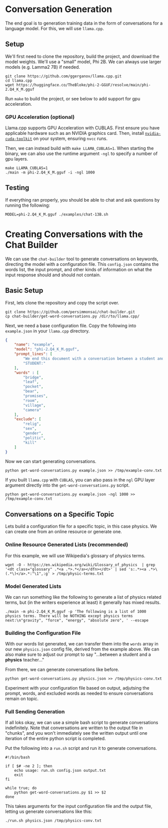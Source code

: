 # Conversation Generation
The end goal is to generation training data in the form of conversations for a language model. For this, we will use `llama.cpp`.

## Setup
We'll first need to clone the repository, build the project, and download the model weights. We'll use a "small" model, Phi 2B. We can always use larger models (e.g. Lamma2 7B) if needed.

```console
git clone https://github.com/ggerganov/llama.cpp.git
cd llama.cpp
wget https://huggingface.co/TheBloke/phi-2-GGUF/resolve/main/phi-2.Q4_K_M.gguf
```

Run `make` to build the project, or see below to add support for gpu acceleration.

### GPU Acceleration (optional)
Llama.cpp supports GPU Acceleration with CUBLAS. First ensure you have applicable hardware such as an NVIDIA graphics card. Then, install [`nvidia-cuda-toolkit`](https://developer.nvidia.com/cuda-downloads) on your system, ensuring `nvcc` runs.

Then, we can instead build with `make LLAMA_CUBLAS=1`. When starting the binary, we can also use the runtime argument `-ngl` to specify a number of gpu layers.

```
make LLAMA_CUBLAS=1
./main -m phi-2.Q4_K_M.gguf -i -ngl 1000
```

## Testing
If everything ran properly, you should be able to chat and ask questions by running the following:

```console
MODEL=phi-2.Q4_K_M.gguf ./examples/chat-13B.sh
```

# Creating Conversations with the Chat Builder
We can use the `chat-builder` tool to generate conversations on keywords, directing the model with a configuration file. This `config.json` contains the words list, the input prompt, and other kinds of information on what the input response should and should not contain.

## Basic Setup
First, lets clone the repository and copy the script over.

```console
git clone https://github.com/persimmonsai/chat-builder.git
cp chat-builder/get-word-conversations.py /dir/to/llama.cpp/
```

Next, we need a base configuration file. Copy the following into `example.json` in your `llama.cpp` directory.

```json
{
	"name": "example",
	"model": "phi-2.Q4_K_M.gguf",
	"prompt_lines": [
		"We end this document with a conversation between a student and a teacher, where the teacher conveys the meaning of \"{word}\"",
		"STUDENT:"
	],
	"words" : [
		"bridge",
		"leaf",
		"pocket",
		"bear",
		"promises",
		"room",
		"village",
		"camera"
	],
	"exclude": [
		"relig",
		"sex",
		"gender",
		"politic",
		"kill"
	]
}
```

Now we can start generating conversations.

```console
python get-word-conversations.py example.json >> /tmp/example-conv.txt
```

If you built `llama.cpp` with `CUBLAS`, you can also pass in the `ngl` GPU layer argument directly into the `get-word-conversations.py` script.

```console
python get-word-conversations.py example.json -ngl 1000 >> /tmp/example-conv.txt
```

## Conversations on a Specific Topic
Lets build a configuration file for a specific topic, in this case physics. We can create one from an online resource or generate one.

### Online Resource Generated Lists (recommended)
For this example, we will use Wikipedia's glossary of physics terms.

```console
wget -O - https://en.wikipedia.org/wiki/Glossary_of_physics  | grep '<dt class="glossary" .*<a .*>.*</a></dfn></dt>' | sed 's:.*><a .*>\(.*\)</a>.*:"\1",:g' > /tmp/physic-terms.txt
```

### Model Generated Lists
We can run something like the following to generate a list of physics related terms, but (in the writers experience at least) it generally has mixed results.

```console
./main -m phi-2.Q4_K_M.gguf -p 'The following is a list of 1000 physics terms. There will be NOTHING except physics terms next:\n"gravity", "force", "energy", "absolute zero", ' --escape
```

### Building the Configuration File
With our words list generated, we can transfer them into the `words` array in our new `physics.json` config file, derived from the example above. We can also make sure to adjust our prompt to say "...between a student and a **physics** teacher..."

From there, we can generate conversations like before.

```console
python get-word-conversations.py physics.json >> /tmp/physics-conv.txt
```

Experiment with your configuration file based on output, adjutsing the prompt, words, and excluded words as needed to ensure conversations remain on topic.

### Full Sending Generation
If all loks okay, we can use a simple bash script to generate conversations indefinitely. Note that conversations are written to the output file in "chunks", and you won't immediately see the written output until one iteration of the entire python script is completed.

Put the following into a `run.sh` script and run it to generate conversations.

```console
#!/bin/bash

if [ $# -ne 2 ]; then
    echo usage: run.sh config.json output.txt
    exit
fi

while true; do
	python get-word-conversations.py $1 >> $2
done
```

This takes arguments for the input configuration file and the output file, letting us generate conversations like this:

```console
./run.sh physics.json /tmp/physics-conv.txt
```

